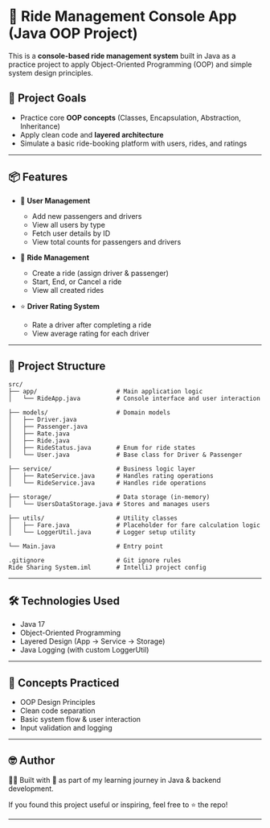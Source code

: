 # 🚗 Ride Management Console App (Java OOP Project)

This is a **console-based ride management system** built in Java as a practice project to apply Object-Oriented Programming (OOP) and simple system design principles.

## 🎯 Project Goals

- Practice core **OOP concepts** (Classes, Encapsulation, Abstraction, Inheritance)
- Apply clean code and **layered architecture**
- Simulate a basic ride-booking platform with users, rides, and ratings

---

## 📦 Features

- 👤 **User Management**
  - Add new passengers and drivers
  - View all users by type
  - Fetch user details by ID
  - View total counts for passengers and drivers

- 🚕 **Ride Management**
  - Create a ride (assign driver & passenger)
  - Start, End, or Cancel a ride
  - View all created rides

- ⭐ **Driver Rating System**
  - Rate a driver after completing a ride
  - View average rating for each driver

---

## 📁 Project Structure
```
src/
├── app/                      # Main application logic
│   └── RideApp.java          # Console interface and user interaction

├── models/                   # Domain models
│   ├── Driver.java
│   ├── Passenger.java
│   ├── Rate.java
│   ├── Ride.java
│   ├── RideStatus.java       # Enum for ride states
│   └── User.java             # Base class for Driver & Passenger

├── service/                  # Business logic layer
│   ├── RateService.java      # Handles rating operations
│   └── RideService.java      # Handles ride operations

├── storage/                  # Data storage (in-memory)
│   └── UsersDataStorage.java # Stores and manages users

├── utils/                    # Utility classes
│   ├── Fare.java             # Placeholder for fare calculation logic      
│   └── LoggerUtil.java       # Logger setup utility

└── Main.java                 # Entry point       

.gitignore                    # Git ignore rules
Ride Sharing System.iml       # IntelliJ project config
```

---

## 🛠️ Technologies Used

- Java 17
- Object-Oriented Programming
- Layered Design (App → Service → Storage)
- Java Logging (with custom LoggerUtil)

---

## 🧠 Concepts Practiced

- OOP Design Principles
- Clean code separation
- Basic system flow & user interaction
- Input validation and logging

---

## 🤓 Author

👨‍💻 Built with 💙 as part of my learning journey in Java & backend development.

If you found this project useful or inspiring, feel free to ⭐ the repo!

---

